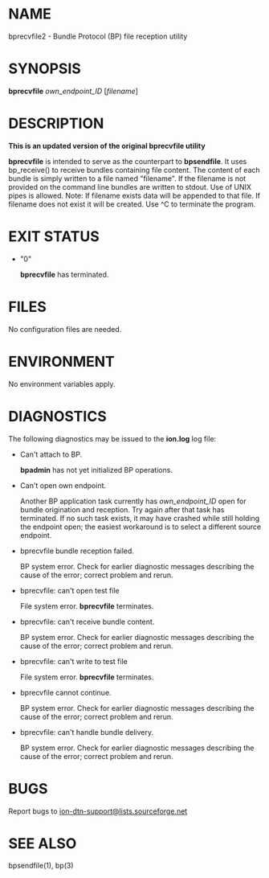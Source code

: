 # NAME

bprecvfile2 - Bundle Protocol (BP) file reception utility

# SYNOPSIS

**bprecvfile** _own\_endpoint\_ID_ \[_filename_\]

# DESCRIPTION

**This is an updated version of the original bprecvfile utility**

**bprecvfile** is intended to serve as the counterpart to **bpsendfile**.  It
uses bp\_receive() to receive bundles containing file content.  The content
of each bundle is simply written to a file named "filename". If the filename
is not provided on the command line bundles are written to stdout. Use of
UNIX pipes is allowed. Note: If filename exists data will be appended to that
file. If filename does not exist it will be created.
Use ^C to terminate the program.

# EXIT STATUS

- "0"

    **bprecvfile** has terminated.

# FILES

No configuration files are needed.

# ENVIRONMENT

No environment variables apply.

# DIAGNOSTICS

The following diagnostics may be issued to the **ion.log** log file:

- Can't attach to BP.

    **bpadmin** has not yet initialized BP operations.

- Can't open own endpoint.

    Another BP application task currently has _own\_endpoint\_ID_ open for
    bundle origination and reception.  Try again after that task has terminated.
    If no such task exists, it may have crashed while still holding the endpoint
    open; the easiest workaround is to select a different source endpoint.

- bprecvfile bundle reception failed.

    BP system error.  Check for earlier diagnostic messages describing the
    cause of the error; correct problem and rerun.

- bprecvfile: can't open test file

    File system error.  **bprecvfile** terminates.

- bprecvfile: can't receive bundle content.

    BP system error.  Check for earlier diagnostic messages describing the
    cause of the error; correct problem and rerun.

- bprecvfile: can't write to test file

    File system error.  **bprecvfile** terminates.

- bprecvfile cannot continue.

    BP system error.  Check for earlier diagnostic messages describing the
    cause of the error; correct problem and rerun.

- bprecvfile: can't handle bundle delivery.

    BP system error.  Check for earlier diagnostic messages describing the
    cause of the error; correct problem and rerun.

# BUGS

Report bugs to <ion-dtn-support@lists.sourceforge.net>

# SEE ALSO

bpsendfile(1), bp(3)
